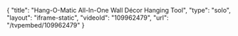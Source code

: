 {
    "title": "Hang-O-Matic All-In-One Wall D&eacute;cor Hanging Tool",
    "type": "solo",
    "layout": "iframe-static",
    "videoId": "109962479",
    "url": "\/tvpembed\/109962479"
}